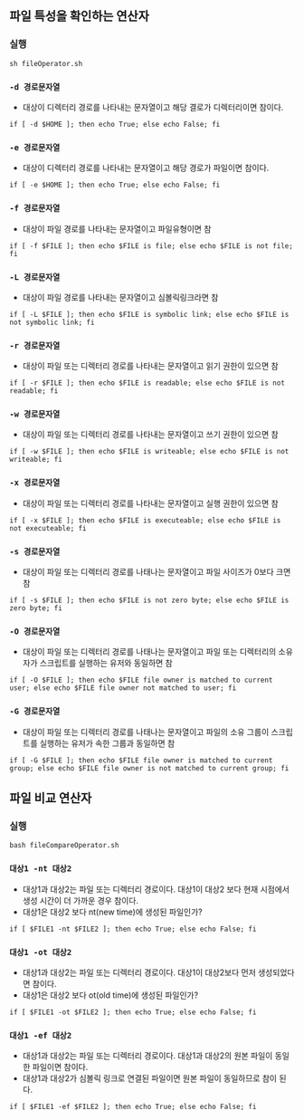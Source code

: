## 파일 특성을 확인하는 연산자
### 실행
```
sh fileOperator.sh 
```

### `-d 경로문자열`
- 대상이 디렉터리 경로를 나타내는 문자열이고 해당 결로가 디렉터리이면 참이다.
```
if [ -d $HOME ]; then echo True; else echo False; fi
```

### `-e 경로문자열`
- 대상이 디렉터리 경로를 나타내는 문자열이고 해당 경로가 파일이면 참이다.
```
if [ -e $HOME ]; then echo True; else echo False; fi
```

### `-f 경로문자열`
- 대상이 파일 경로를 나타내는 문자열이고 파일유형이면 참
```
if [ -f $FILE ]; then echo $FILE is file; else echo $FILE is not file; fi
```

### `-L 경로문자열`
- 대상이 파일 경로를 나타내는 문자열이고  심볼릭링크라면 참
```
if [ -L $FILE ]; then echo $FILE is symbolic link; else echo $FILE is not symbolic link; fi
```

### `-r 경로문자열`
- 대상이 파일 또는 디렉터리 경로를 나타내는 문자열이고 읽기 권한이 있으면 참 
```
if [ -r $FILE ]; then echo $FILE is readable; else echo $FILE is not readable; fi
```

### `-w 경로문자열`
- 대상이 파일 또는 디렉터리 경로를 나타내는 문자열이고 쓰기 권한이 있으면 참 
```
if [ -w $FILE ]; then echo $FILE is writeable; else echo $FILE is not writeable; fi
```

### `-x 경로문자열`
- 대상이 파일 또는 디렉터리 경로를 나타내는 문자열이고 실행 권한이 있으면 참 
```
if [ -x $FILE ]; then echo $FILE is executeable; else echo $FILE is not executeable; fi
```

### `-s 경로문자열`
- 대상이 파일 또는 디렉터리 경로를 나태나는 문자열이고 파일 사이즈가 0보다 크면 참
```
if [ -s $FILE ]; then echo $FILE is not zero byte; else echo $FILE is zero byte; fi
```

### `-O 경로문자열`
- 대상이 파일 또는 디렉터리 경로를 나태나는 문자열이고 파일 또는 디렉터리의 소유자가 스크립트를 실행하는 유저와 동일하면 참
```
if [ -O $FILE ]; then echo $FILE file owner is matched to current user; else echo $FILE file owner not matched to user; fi
```

### `-G 경로문자열`
- 대상이 파일 또는 디렉터리 경로를 나태나는 문자열이고 파일의 소유 그룹이 스크립트를 실행하는 유저가 속한 그룹과 동일하면 참
```
if [ -G $FILE ]; then echo $FILE file owner is matched to current group; else echo $FILE file owner is not matched to current group; fi
```

## 파일 비교 연산자
### 실행
```
bash fileCompareOperator.sh
```

### `대상1 -nt 대상2`
- 대상1과 대상2는 파일 또는 디렉터리 경로이다. 대상1이 대상2 보다 현재 시점에서 생성 시간이 더 가까운 경우 참이다.
- 대상1은 대상2 보다 nt(new time)에 생성된 파일인가?
```
if [ $FILE1 -nt $FILE2 ]; then echo True; else echo False; fi
```

### `대상1 -ot 대상2`
- 대상1과 대상2는 파일 또는 디렉터리 경로이다. 대상1이 대상2보다 먼저 생성되었다면 참이다.
- 대상1은 대상2 보다 ot(old time)에 생성된 파일인가?
```
if [ $FILE1 -ot $FILE2 ]; then echo True; else echo False; fi
```

### `대상1 -ef 대상2`
- 대상1과 대상2는 파일 또는 디렉터리 경로이다. 대상1과 대상2의 원본 파일이 동일한 파일이면 참이다.
- 대상1과 대상2가 심볼릭 링크로 연결된 파일이면 원본 파일이 동일하므로 참이 된다.
```
if [ $FILE1 -ef $FILE2 ]; then echo True; else echo False; fi
```